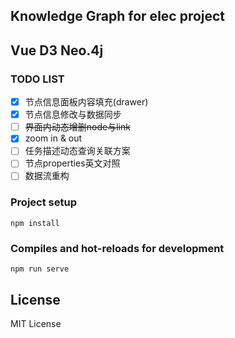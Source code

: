 ## Knowledge Graph for elec project
## Vue D3 Neo.4j

### TODO LIST
- [x] 节点信息面板内容填充(drawer)
- [x] 节点信息修改与数据同步
- [ ] ~~界面内动态增删node与link~~
- [x] zoom in & out
- [ ] 任务描述动态查询关联方案
- [ ] 节点properties英文对照
- [ ] 数据流重构

### Project setup
```
npm install
```

### Compiles and hot-reloads for development
```
npm run serve
```

## License
MIT License
